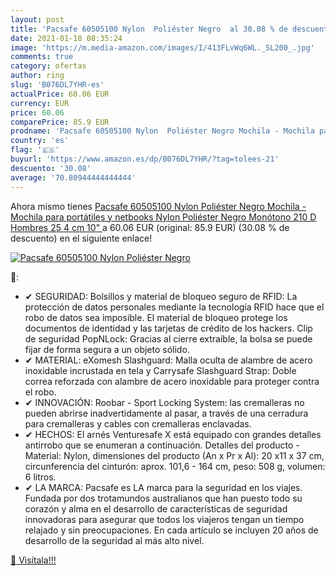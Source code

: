 ```yaml
---
layout: post
title: 'Pacsafe 60505100 Nylon  Poliéster Negro  al 30.08 % de descuento'
date: 2021-01-18 08:35:24
image: 'https://m.media-amazon.com/images/I/413FLvWq6WL._SL200_.jpg'
comments: true
category: ofertas
author: ring
slug: 'B076DL7YHR-es'
actualPrice: 60.06 EUR
currency: EUR
price: 60.06
comparePrice: 85.9 EUR
prodname: 'Pacsafe 60505100 Nylon  Poliéster Negro Mochila - Mochila para portátiles y netbooks  Nylon  Poliéster  Negro  Monótono  210 D  Hombres  25 4 cm  10"  '
country: 'es'
flag: '🇪🇸'
buyurl: 'https://www.amazon.es/dp/B076DL7YHR/?tag=tolees-21'
descuento: '30.08'
average: '70.80944444444444'
---
```


Ahora mismo tienes [Pacsafe 60505100 Nylon  Poliéster Negro Mochila - Mochila para portátiles y netbooks  Nylon  Poliéster  Negro  Monótono  210 D  Hombres  25 4 cm  10"  ](https://www.amazon.es/dp/B076DL7YHR/?tag=tolees-21) a 60.06 EUR (original: 85.9 EUR) (30.08 %  de descuento) en el siguiente enlace!

[![Pacsafe 60505100 Nylon  Poliéster Negro ](https://m.media-amazon.com/images/I/413FLvWq6WL._SL200_.jpg)](https://www.amazon.es/dp/B076DL7YHR/?tag=tolees-21)

🔎:

- ✔ SEGURIDAD: Bolsillos y material de bloqueo seguro de RFID: La protección de datos personales mediante la tecnología RFID hace que el robo de datos sea imposible. El material de bloqueo protege los documentos de identidad y las tarjetas de crédito de los hackers. Clip de seguridad PopNLock: Gracias al cierre extraíble, la bolsa se puede fijar de forma segura a un objeto sólido.
- ✔ MATERIAL: eXomesh Slashguard: Malla oculta de alambre de acero inoxidable incrustada en tela y Carrysafe Slashguard Strap: Doble correa reforzada con alambre de acero inoxidable para proteger contra el robo.
- ✔ INNOVACIÓN: Roobar - Sport Locking System: las cremalleras no pueden abrirse inadvertidamente al pasar, a través de una cerradura para cremalleras y cables con cremalleras enclavadas.
- ✔ HECHOS: El arnés Venturesafe X está equipado con grandes detalles antirrobo que se enumeran a continuación. Detalles del producto - Material: Nylon, dimensiones del producto (An x Pr x Al): 20 x11 x 37 cm, circunferencia del cinturón: aprox. 101,6 - 164 cm, peso: 508 g, volumen: 6 litros.
- ✔ LA MARCA: Pacsafe es LA marca para la seguridad en los viajes. Fundada por dos trotamundos australianos que han puesto todo su corazón y alma en el desarrollo de características de seguridad innovadoras para asegurar que todos los viajeros tengan un tiempo relajado y sin preocupaciones. En cada artículo se incluyen 20 años de desarrollo de la seguridad al más alto nivel.

[🛒 Visítala!!!](https://www.amazon.es/dp/B076DL7YHR/?tag=tolees-21)
